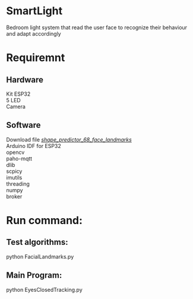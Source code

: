 # SmartLight
Bedroom light system that read the user face to recognize their behaviour and adapt accordingly
# Requiremnt
## Hardware
  Kit ESP32  
  5 LED  
  Camera  
## Software
  Download file [*shape_predictor_68_face_landmarks*](http://dlib.net/files/)  
  Arduino IDF for ESP32  
  opencv  
  paho-mqtt  
  dlib  
  scpicy  
  imutils  
  threading  
  numpy  
  broker  
# Run command:
## Test algorithms: 
  python FacialLandmarks.py  
## Main Program: 
  python EyesClosedTracking.py  
